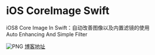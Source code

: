 iOS CoreImage Swift
===================

iOS8 Core Image In Swift：自动改善图像以及内置滤镜的使用  
Auto Enhancing And Simple Filter

![PNG](https://raw.githubusercontent.com/zhangao0086/iOS-CoreImage-Swift/master/intro1.png)
[博客地址](http://blog.csdn.net/zhangao0086/article/details/39012231)